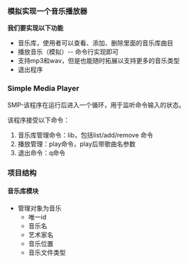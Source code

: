 ### 模拟实现一个音乐播放器
**我们要实现以下功能**
- 音乐库，使用者可以查看、添加、删除里面的音乐库曲目
- 播放音乐（模拟）-- 命令行实现即可
- 支持mp3和wav，但是也能随时拓展以支持更多的音乐类型
- 退出程序

### Simple Media Player
SMP-该程序在运行后进入一个循环，用于监听命令输入的状态。
 
该程序接受以下命令：
1. 音乐库管理命令：lib，包括list/add/remove 命令
2. 播放管理：play命令，play后带歌曲名参数
3. 退出命令：q命令

### 项目结构
#### 音乐库模块
- 管理对象为音乐
  - 唯一id
  - 音乐名
  - 艺术家名
  - 音乐位置
  - 音乐文件类型
